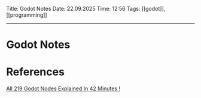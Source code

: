 Title: Godot Notes
Date: 22.09.2025
Time: 12:56
Tags: [[godot]], [[programming]]

---
# Godot Notes



# References
[All 219 Godot Nodes Explained In 42 Minutes !](https://www.youtube.com/watch?v=tO2gthp45MA&list=WL&index=1)